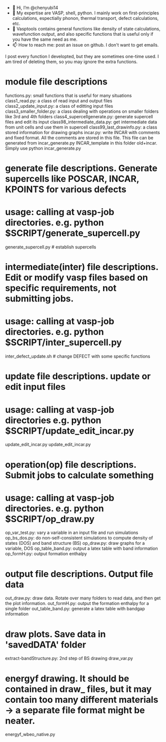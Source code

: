 - 👋 Hi, I’m @chenyubi14
- 👀 My expertise are VASP, shell, python. I mainly work on first-principles calculations, espectially phonon, thermal transport, defect calculations, etc.
- 🌱 Vasptools contains general functions like density of state calculations, wavefunction output, and also specific functions that is useful only if you have the same need as me.
- 📫 How to reach me: post an issue on github. I don't want to get emails.

<!---
chenyubi14/chenyubi14 is a ✨ special ✨ repository because its `README.md` (this file) appears on your GitHub profile.
You can click the Preview link to take a look at your changes.
--->

I post every function I developted, but they are sometimes one-time used. I am tired of deleting them, so you may ignore the extra functions.


# module file descriptions
functions.py: small functions that is useful for many situations
class1_read.py: a class of read input and output files
class2_update_input.py: a class of editting input files
class3_smaller_folder.py: a class dealing with operations on smaller folders like 3rd and 4th folders
class4_supercellgenerate.py: generate supercell files and edit its input
class98_intermediate_data.py: get intermediate data from unit cells and use them in supercell
class99_last_drawinfo.py: a class stored information for drawing graphs
incar.py: write INCAR with comments and fixed format. All the comments are stored in this file. This file can be generated from incar_generate.py  INCAR_template in this folder old+incar. Simply use python incar_generate.py

# generate file descriptions. Generate supercells like POSCAR, INCAR, KPOINTS for various defects
# usage: calling at vasp-job directories. e.g. python $SCRIPT/generate_supercell.py
generate_supercell.py  # establish supercells

# intermediate(inter) file descriptions. Edit or modify vasp files based on specific requirements, not submitting jobs.
# usage: calling at vasp-job directories. e.g. python $SCRIPT/inter_supercell.py
inter_defect_update.sh #  change DEFECT with some specific functions


# update file descriptions. update or edit input files 
# usage: calling at vasp-job directories e.g. python $SCRIPT/update_edit_incar.py
update_edit_incar.py
update_edit_incar.py


# operation(op) file descriptions. Submit jobs to calculate something
# usage: calling at vasp-job directories. e.g. python $SCRIPT/op_draw.py
op_var_test.py: vary a variable in an input file and run simulations
op_bs_dos.py: do non-self-consistent simulations to compute density of states (DOS) and band structure (BS)
op_draw.py: draw graphs for a variable, DOS
op_table_band.py: output a latex table with band information
op_formH.py: output formation enthalpy


# output file descriptions. Output file data
out_draw.py: draw data. Rotate over many folders to read data, and then get the plot information.
out_formH.py: output the formation enthalpy for a single folder
out_table_band.py: generate a latex table with bandgap information


# draw plots. Save data in 'savedDATA' folder
extract-bandStructure.py: 2nd step of BS drawing
draw_var.py


# energyf drawing. It should be contained in draw_ files, but it may contain too many different materials -> a separate file format might be neater.
energyf_wbeo_native.py
